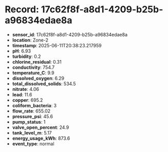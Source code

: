 # Record: 17c62f8f-a8d1-4209-b25b-a96834edae8a

- **sensor_id**: 17c62f8f-a8d1-4209-b25b-a96834edae8a
- **location**: Zone-2
- **timestamp**: 2025-06-11T20:38:23.217959
- **pH**: 6.93
- **turbidity**: 0.2
- **chlorine_residual**: 0.31
- **conductivity**: 754.7
- **temperature_C**: 9.9
- **dissolved_oxygen**: 6.29
- **total_dissolved_solids**: 534.5
- **nitrate**: 4.06
- **lead**: 11.6
- **copper**: 695.2
- **coliform_bacteria**: 3
- **flow_rate**: 655.02
- **pressure_psi**: 45.6
- **pump_status**: 1
- **valve_open_percent**: 24.9
- **tank_level_m**: 5.17
- **energy_usage_kWh**: 873.6
- **event_type**: normal